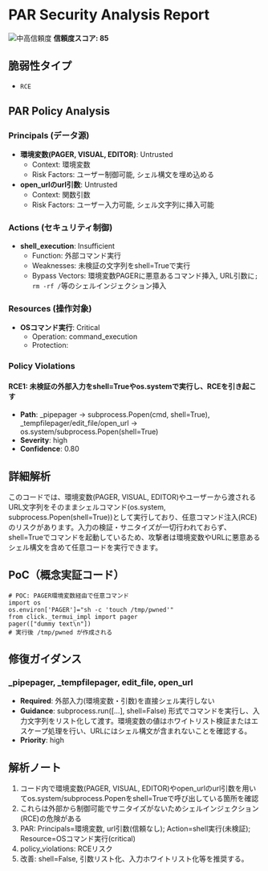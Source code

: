 # PAR Security Analysis Report

![中高信頼度](https://img.shields.io/badge/信頼度-中高-orange) **信頼度スコア: 85**

## 脆弱性タイプ

- `RCE`

## PAR Policy Analysis

### Principals (データ源)

- **環境変数(PAGER, VISUAL, EDITOR)**: Untrusted
  - Context: 環境変数
  - Risk Factors: ユーザー制御可能, シェル構文を埋め込める
- **open_urlのurl引数**: Untrusted
  - Context: 関数引数
  - Risk Factors: ユーザー入力可能, シェル文字列に挿入可能

### Actions (セキュリティ制御)

- **shell_execution**: Insufficient
  - Function: 外部コマンド実行
  - Weaknesses: 未検証の文字列をshell=Trueで実行
  - Bypass Vectors: 環境変数PAGERに悪意あるコマンド挿入, URL引数に`; rm -rf /`等のシェルインジェクション挿入

### Resources (操作対象)

- **OSコマンド実行**: Critical
  - Operation: command_execution
  - Protection: 

### Policy Violations

#### RCE1: 未検証の外部入力をshell=Trueやos.systemで実行し、RCEを引き起こす

- **Path**: _pipepager -> subprocess.Popen(cmd, shell=True), _tempfilepager/edit_file/open_url -> os.system/subprocess.Popen(shell=True)
- **Severity**: high
- **Confidence**: 0.80

## 詳細解析

このコードでは、環境変数(PAGER, VISUAL, EDITOR)やユーザーから渡されるURL文字列をそのままシェルコマンド(os.system, subprocess.Popen(shell=True))として実行しており、任意コマンド注入(RCE)のリスクがあります。入力の検証・サニタイズが一切行われておらず、shell=Trueでコマンドを起動しているため、攻撃者は環境変数やURLに悪意あるシェル構文を含めて任意コードを実行できます。

## PoC（概念実証コード）

```text
# POC: PAGER環境変数経由で任意コマンド
import os
os.environ['PAGER']="sh -c 'touch /tmp/pwned'"
from click._termui_impl import pager
pager(["dummy text\n"])
# 実行後 /tmp/pwned が作成される
```

## 修復ガイダンス

### _pipepager, _tempfilepager, edit_file, open_url

- **Required**: 外部入力(環境変数・引数)を直接シェル実行しない
- **Guidance**: subprocess.run([...], shell=False) 形式でコマンドを実行し、入力文字列をリスト化して渡す。環境変数の値はホワイトリスト検証またはエスケープ処理を行い、URLにはシェル構文が含まれないことを確認する。
- **Priority**: high

## 解析ノート

1. コード内で環境変数(PAGER, VISUAL, EDITOR)やopen_urlのurl引数を用いてos.system/subprocess.Popenをshell=Trueで呼び出している箇所を確認
2. これらは外部から制御可能でサニタイズがないためシェルインジェクション(RCE)の危険がある
3. PAR: Principals=環境変数, url引数(信頼なし); Action=shell実行(未検証); Resource=OSコマンド実行(critical)
4. policy_violations: RCEリスク
5. 改善: shell=False, 引数リスト化、入力ホワイトリスト化等を推奨する。

